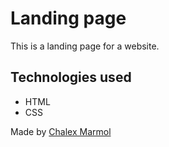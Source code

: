 # Landing page

This is a landing page for a website.

## Technologies used

-   HTML
-   CSS

Made by [Chalex Marmol](https://github.com/chalexmarmol)

